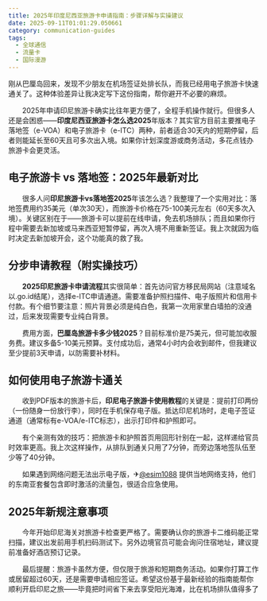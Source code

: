 ```yaml
---
title: 2025年印度尼西亚旅游卡申请指南：步骤详解与实操建议
date: 2025-09-11T01:01:29.050661
category: communication-guides
tags:
  - 全球通信
  - 流量卡
  - 国际漫游
---
```


刚从巴厘岛回来，发现不少朋友在机场签证处排长队，而我已经用电子旅游卡快速通关了。这种体验差异让我决定写下这份指南，帮你避开不必要的麻烦。

　　2025年申请印尼旅游卡确实比往年更方便了，全程手机操作就行。但很多人还是会困惑——**印度尼西亚旅游卡怎么选2025**年版本？其实官方目前主要推电子落地签（e-VOA）和电子旅游卡（e-ITC）两种，前者适合30天内的短期停留，后者则能延长至60天且可多次出入境。如果你计划深度游或商务活动，多花点钱办旅游卡会更灵活。

## 电子旅游卡 vs 落地签：2025年最新对比

　　很多人问**印尼旅游卡vs落地签2025**年该怎么选？我整理了一个实用对比：落地签费用约35美元（单次30天），而旅游卡价格在75-100美元左右（60天多次入境）。关键区别在于——旅游卡可以提前在线申请，免去机场排队；而且如果你行程中需要去新加坡或马来西亚短暂停留，再次入境不用重新签证。我上次就因为临时决定去新加坡开会，这个功能真的救了我。

## 分步申请教程（附实操技巧）

　　**2025印尼旅游卡申请流程**其实很简单：首先访问官方移民局网站（注意域名以.go.id结尾），选择e-ITC申请通道。需要准备护照扫描件、电子版照片和信用卡付款。有个细节要注意：照片背景必须是纯白色，我第一次用家里白墙拍的没通过，后来发现需要专业纯白背景。

　　费用方面，**巴厘岛旅游卡多少钱2025**？目前标准价是75美元，但可能加收服务费。建议多备5-10美元预算。支付成功后，通常4小时内会收到邮件，但我建议至少提前3天申请，以防需要补材料。

## 如何使用电子旅游卡通关

　　收到PDF版本的旅游卡后，**印尼电子旅游卡使用教程**的关键是：提前打印两份（一份随身一份放行李），同时在手机保存电子版。抵达印尼机场时，走电子签证通道（通常标有e-VOA/e-ITC标志），出示打印件和护照即可。

　　有个亲测有效的技巧：把旅游卡和护照首页用回形针别在一起，这样递给官员时效率更高。我上次这样操作，从排队到通关只用了7分钟，而旁边落地签队伍至少等了40分钟。

　　如果遇到网络问题无法出示电子版，✈[@esim1088](https://t.me/s/esim1088) 提供当地网络支持，他们的东南亚套餐包含即时激活的流量包，很适合应急使用。

## 2025年新规注意事项

　　今年开始印尼海关对旅游卡检查更严格了。需要确认你的旅游卡二维码能正常扫描，建议出发前用手机扫码测试下。另外边境官员可能会询问住宿地址，建议提前准备好酒店预订记录。

　　最后提醒：旅游卡虽然方便，但仅限于旅游和短期商务活动。如果你打算工作或居留超过60天，还是需要申请相应签证。希望这份基于最新经验的指南能帮你顺利开启印尼之旅——毕竟把时间省下来去享受阳光海滩，比在机场排队值得多了